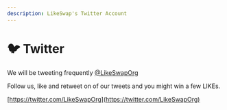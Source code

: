 ```yaml
---
description: LikeSwap's Twitter Account
---
```


# 🐦 Twitter

We will be tweeting frequently [@LikeSwapOrg](https://twitter.com/LikeSwapOrg)

Follow us, like and retweet on of our tweets and you might win a few LIKEs.

[https://twitter.com/LikeSwapOrg](https://twitter.com/LikeSwapOrg)

